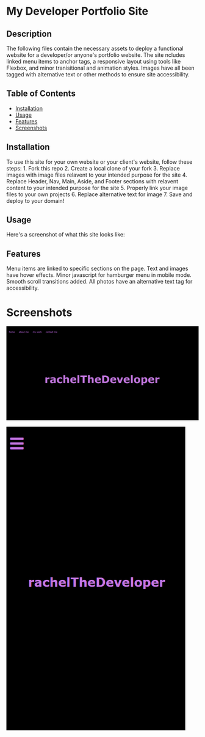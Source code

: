 # My Developer Portfolio Site

## Description 
The following files contain the necessary assets to deploy a functional website for a developer/or anyone's portfolio website. The site ncludes linked menu items to anchor tags, a responsive layout using tools like Flexbox, and minor tranisitional and animation styles. Images have all been tagged with alternative text or other methods to ensure site accessibility. 


## Table of Contents

* [Installation](#installation)
* [Usage](#usage)
* [Features](#features)
* [Screenshots](#screenshots)


## Installation

To use this site for your own website or your client's website, follow these steps: 
    1. Fork this repo 
    2. Create a local clone of your fork 
    3. Replace images with image files relavent to your intended purpose for the site 
    4. Replace Header, Nav, Main, Aside, and Footer sections with relavent content to your intended purpose for the site 
    5. Properly link your image files to your own projects
    6. Replace alternative text for image
    7. Save and deploy to your domain!


## Usage 

Here's a screenshot of what this site looks like:

## Features

Menu items are linked to specific sections on the page. Text and images have hover effects. Minor javascript for hamburger menu in mobile mode. Smooth scroll transitions added. All photos have an alternative text tag for accessibility. 

# Screenshots

![Screenshot of site](assets/desktop.png)

![Screenshot of site](assets/mobile.png)
